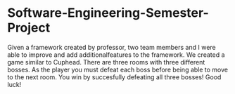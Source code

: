 # Software-Engineering-Semester-Project
Given a framework created by professor, two team members and I were able to improve and add additionalfeatures to the framework.
We created a game similar to Cuphead.  There are three rooms with three different bosses.  As the player you must defeat each boss 
before being able to move to the next room.  You win by succesfully defeating all three bosses! Good luck!
